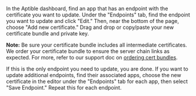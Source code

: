 In the Aptible dashboard, find an app that has an endpoint with the certificate you want to update. Under the "Endpoints" tab, find the endpoint you want to update and click "Edit." Then, near the bottom of the page, choose "Add new certificate." Drag and drop or copy/paste your new certificate bundle and private key.

**Note:** Be sure your certificate bundle includes all intermediate certificates. We order your certificate bundle to ensure the server chain links as expected.
For more, refer to our support doc on [ordering cert bundles](/support/topics/paas/how-to-order-certs/).

If this is the only endpoint you need to update, you are done. If you want to update additional endpoints, find their associated apps, choose the new certificate in the editor under the "Endpoints" tab for each app, then select "Save Endpoint." Repeat this for each endpoint.
